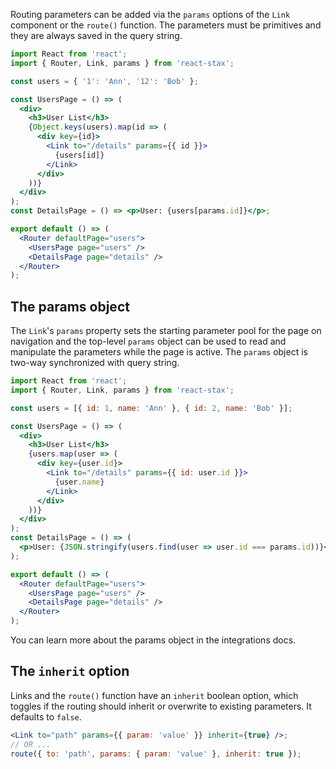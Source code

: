 Routing parameters can be added via the `params` options of the `Link` component or the `route()` function. The parameters must be primitives and they are always saved in the query string.

```jsx
import React from 'react';
import { Router, Link, params } from 'react-stax';

const users = { '1': 'Ann', '12': 'Bob' };

const UsersPage = () => (
  <div>
    <h3>User List</h3>
    {Object.keys(users).map(id => (
      <div key={id}>
        <Link to="/details" params={{ id }}>
          {users[id]}
        </Link>
      </div>
    ))}
  </div>
);
const DetailsPage = () => <p>User: {users[params.id]}</p>;

export default () => (
  <Router defaultPage="users">
    <UsersPage page="users" />
    <DetailsPage page="details" />
  </Router>
);
```

<div id="starting-params-demo"></div>

## The params object

The `Link`'s `params` property sets the starting parameter pool for the page on navigation and the top-level `params` object can be used to read and manipulate the parameters while the page is active. The `params` object is two-way synchronized with query string.

```jsx
import React from 'react';
import { Router, Link, params } from 'react-stax';

const users = [{ id: 1, name: 'Ann' }, { id: 2, name: 'Bob' }];

const UsersPage = () => (
  <div>
    <h3>User List</h3>
    {users.map(user => (
      <div key={user.id}>
        <Link to="/details" params={{ id: user.id }}>
          {user.name}
        </Link>
      </div>
    ))}
  </div>
);
const DetailsPage = () => (
  <p>User: {JSON.stringify(users.find(user => user.id === params.id))}</p>
);

export default () => (
  <Router defaultPage="users">
    <UsersPage page="users" />
    <DetailsPage page="details" />
  </Router>
);
```

<div id="params-demo"></div>

You can learn more about the params object in the <span id="integrations-link"> integrations docs</span>.

## The `inherit` option

Links and the `route()` function have an `inherit` boolean option, which toggles if the routing should inherit or overwrite to existing parameters. It defaults to `false`.

```jsx
<Link to="path" params={{ param: 'value' }} inherit={true} />;
// OR ...
route({ to: 'path', params: { param: 'value' }, inherit: true });
```
